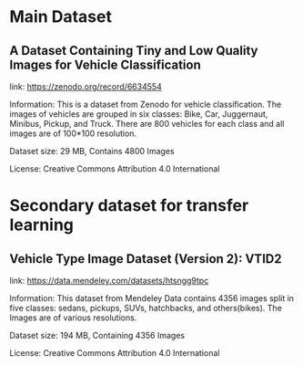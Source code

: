 # Main Dataset

## A Dataset Containing Tiny and Low Quality Images for Vehicle Classification

link: https://zenodo.org/record/6634554

Information: This is a dataset from Zenodo for vehicle classification. The images of vehicles are grouped in six classes: Bike, Car, Juggernaut, Minibus, Pickup, and Truck. There are 800 vehicles for each class and all images are of 100*100 resolution.

Dataset size: 29 MB, Contains 4800 Images

License: Creative Commons Attribution 4.0 International

# Secondary dataset for transfer learning

## Vehicle Type Image Dataset (Version 2): VTID2

link: https://data.mendeley.com/datasets/htsngg9tpc

Information: This dataset from Mendeley Data contains 4356 images split in five classes: sedans, pickups, SUVs, hatchbacks, and others(bikes). The Images are of various resolutions.

Dataset size: 194 MB, Containing 4356 Images

License: Creative Commons Attribution 4.0 International
